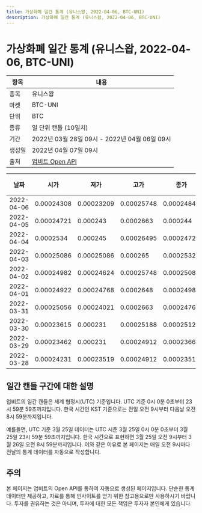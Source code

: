 ```yaml
---
title: 가상화폐 일간 통계 (유니스왑, 2022-04-06, BTC-UNI)
description: 가상화폐 일간 통계 (유니스왑, 2022-04-06, BTC-UNI)
---
```



가상화폐 일간 통계 (유니스왑, 2022-04-06, BTC-UNI)
===

|항목|내용|
|--|--|
|종목|유니스왑|
|마켓|BTC-UNI|
|단위|BTC|
|종류|일 단위 캔들 (10일치)|
|기간|2022년 03월 28일 09시 - 2022년 04월 06일 09시|
|생성일|2022년 04월 07일 09시|
|출처|[업비트 Open API](https://docs.upbit.com)|


|날짜|시가|저가|고가|종가|비고|
|--|--|--|--|--|--|
|2022-04-06|0.00024308|0.00023209|0.00025748|0.0002484|    |
|2022-04-05|0.00024721|0.000243|0.0002663|0.000244|    |
|2022-04-04|0.0002534|0.000245|0.00026495|0.00024721|    |
|2022-04-03|0.00025086|0.00025086|0.000265|0.00025323|    |
|2022-04-02|0.00024982|0.00024624|0.00025748|0.00025086|    |
|2022-04-01|0.00024922|0.00024768|0.0002648|0.00024981|    |
|2022-03-31|0.00025056|0.00024021|0.0002663|0.00024769|    |
|2022-03-30|0.00023615|0.000231|0.00025188|0.00025124|    |
|2022-03-29|0.00023462|0.000231|0.00024912|0.00023664|    |
|2022-03-28|0.00024231|0.00023519|0.00024912|0.00023519|    |


일간 캔들 구간에 대한 설명
---


업비트의 일간 캔들은 세계 협정시(UTC) 기준입니다. 
UTC 기준 0시 0분 0초부터 23시 59분 59초까지입니다. 
한국 시간인 KST 기준으로는 전일 오전 9시부터 다음날 오전 8시 59분까지입니다. 


예를들면, UTC 기준 3월 25일 데이터는 UTC 시준 3월 25일 0시 0분 0초부터 3월 25일 23시 59분 59초까지입니다. 
한국 시간으로 표현하면 3월 25일 오전 9시부터 3월 26일 오전 8시 59분까지입니다. 
이와 같은 이유로 본 페이지는 매일 오전 9시마다 전날의 통계 데이터를 자동으로 작성합니다. 


주의
---


본 페이지는 업비트의 Open API를 통하여 자동으로 생성된 페이지입니다. 
단순한 통계 데이터만 제공하고, 자료를 통해 인사이트를 얻기 위한 참고용으로만 사용하시기 바랍니다. 
투자를 권유하는 것은 아니며, 투자에 대한 모든 책임은 투자자 본인에게 있습니다. 
